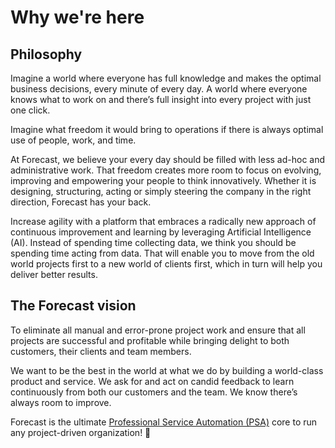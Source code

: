 # Why we're here

## Philosophy

Imagine a world where everyone has full knowledge and makes the optimal business decisions, every minute of every day. A world where everyone knows what to work on and there’s full insight into every project with just one click.  

Imagine what freedom it would bring to operations if there is always optimal use of people, work, and time.

At Forecast, we believe your every day should be filled with less ad-hoc and administrative work. That freedom creates more room to focus on evolving, improving and empowering your people to think innovatively. Whether it is designing, structuring, acting or simply steering the company in the right direction, Forecast has your back.

Increase agility with a platform that embraces a radically new approach of continuous improvement and learning by leveraging Artificial Intelligence (AI). Instead of spending time collecting data, we think you should be spending time acting from data. That will enable you to move from the old world projects first to a new world of clients first, which in turn will help you deliver better results.

## The Forecast vision

To eliminate all manual and error-prone project work and ensure that all projects are successful and profitable while bringing delight to both customers, their clients and team members.

We want to be the best in the world at what we do by building a world-class product and service. We ask for and act on candid feedback to learn continuously from both our customers and the team. We know there’s always room to improve.

Forecast is the ultimate [Professional Service Automation (PSA)](https://en.wikipedia.org/wiki/Professional_services_automation) core to run any project-driven organization! :rocket:

